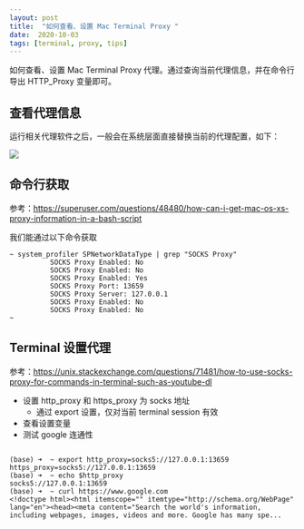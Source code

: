 ```yaml
---
layout: post
title:  "如何查看、设置 Mac Terminal Proxy "
date:  2020-10-03
tags: [terminal, proxy, tips]
---
```




如何查看、设置 Mac Terminal Proxy 代理。通过查询当前代理信息，并在命令行导出 HTTP_Proxy 变量即可。



## 查看代理信息

运行相关代理软件之后，一般会在系统层面直接替换当前的代理配置，如下：

![](https://img.alicdn.com/tfs/TB1pmOxWND1gK0jSZFsXXbldVXa-1324-726.png)





## 命令行获取

参考：https://superuser.com/questions/48480/how-can-i-get-mac-os-xs-proxy-information-in-a-bash-script

我们能通过以下命令获取

```
~ system_profiler SPNetworkDataType | grep "SOCKS Proxy"
          SOCKS Proxy Enabled: No
          SOCKS Proxy Enabled: No
          SOCKS Proxy Enabled: Yes
          SOCKS Proxy Port: 13659
          SOCKS Proxy Server: 127.0.0.1
          SOCKS Proxy Enabled: No
          SOCKS Proxy Enabled: No
~
```





## Terminal 设置代理

参考：https://unix.stackexchange.com/questions/71481/how-to-use-socks-proxy-for-commands-in-terminal-such-as-youtube-dl

* 设置 http_proxy 和 https_proxy 为 socks 地址
  * 通过 export 设置，仅对当前 terminal session 有效
* 查看设置变量
* 测试 google 连通性

```

(base) ➜  ~ export http_proxy=socks5://127.0.0.1:13659 https_proxy=socks5://127.0.0.1:13659
(base) ➜  ~ echo $http_proxy
socks5://127.0.0.1:13659
(base) ➜  ~ curl https://www.google.com
<!doctype html><html itemscope="" itemtype="http://schema.org/WebPage" lang="en"><head><meta content="Search the world's information, including webpages, images, videos and more. Google has many spe...
```

